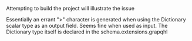 ﻿Attempting to build the project will illustrate the issue

Essentially an errant ">" character is generated when using the Dictionary scalar type as an output field. 
Seems fine when used as input. The Dictionary type itself is declared in the schema.extensions.grapqhl
